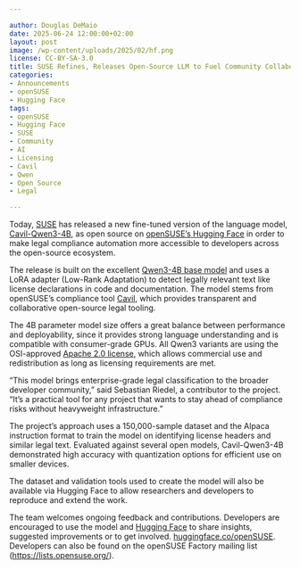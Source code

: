 ```yaml
---

author: Douglas DeMaio
date: 2025-06-24 12:00:00+02:00
layout: post
image: /wp-content/uploads/2025/02/hf.png
license: CC-BY-SA-3.0
title: SUSE Refines, Releases Open-Source LLM to Fuel Community Collaboration
categories:
- Announcements
- openSUSE
- Hugging Face
tags:
- openSUSE
- Hugging Face
- SUSE
- Community
- AI
- Licensing
- Cavil
- Qwen
- Open Source
- Legal

---
```


Today, [SUSE](https://www.suse.com/) has released a new fine-tuned version of the language model, [Cavil-Qwen3-4B](https://huggingface.co/openSUSE/Cavil-Qwen3-4B), as open source  on [openSUSE’s Hugging Face](https://huggingface.co/openSUSE/) in order to make legal compliance automation more accessible to developers across the open-source ecosystem.

The release is built on the excellent [Qwen3-4B base model](https://huggingface.co/Qwen/Qwen3-4B) and uses  a LoRA adapter (Low-Rank Adaptation) to detect legally relevant text like license declarations in code and documentation. The model stems from openSUSE’s compliance tool [Cavil](https://github.com/openSUSE/cavil), which provides transparent and collaborative open-source legal tooling.

The 4B parameter model size offers a great balance between performance and deployability, since it provides strong language understanding and is compatible with consumer-grade GPUs. All Qwen3 variants are using the OSI-approved [Apache 2.0 license](https://www.apache.org/licenses/LICENSE-2.0), which allows commercial use and redistribution as long as licensing requirements are met. 

“This model brings enterprise-grade legal classification to the broader developer community,” said Sebastian Riedel, a contributor to the project. “It’s a practical tool for any project that wants to stay ahead of compliance risks without heavyweight infrastructure.”

The project’s approach uses a 150,000-sample dataset and the Alpaca instruction format to train the model on identifying license headers and similar legal text. Evaluated against several open models, Cavil-Qwen3-4B demonstrated high accuracy with quantization options for efficient use on smaller devices.

The dataset and validation tools used to create the model will also be available via Hugging Face to allow researchers and developers to reproduce and extend the work.

The team welcomes ongoing feedback and contributions. Developers are encouraged to use the model and [Hugging Face](https://huggingface.co/openSUSE/) to share insights, suggested improvements or to get involved. [huggingface.co/openSUSE](https://huggingface.co/openSUSE/). Developers can also be found on the openSUSE Factory mailing list (https://lists.opensuse.org/).

<meta name="openSUSE, SUSE, Hugging Face, LLM, AI, Cavil, legal, classification, community, open-source" content="HTML,CSS,XML,JavaScript">
